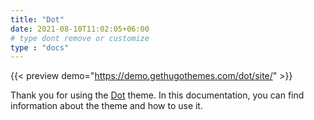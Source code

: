 ```yaml
---
title: "Dot"
date: 2021-08-10T11:02:05+06:00
# type dont remove or customize
type : "docs"
---
```


{{< preview demo="https://demo.gethugothemes.com/dot/site/" >}}

Thank you for using the [Dot](https://gethugothemes.com/products/dot/) theme. In this documentation, you can find information about the theme and how to use it.
